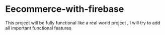 # Eecommerce-with-firebase
This project will be fully functional like a real world project , I will try to add all important functional features
